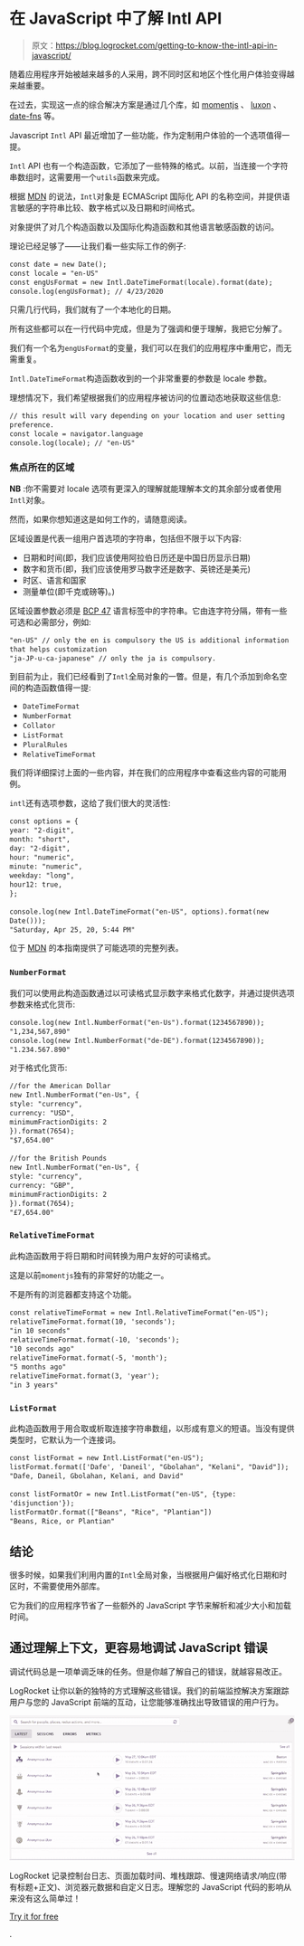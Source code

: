 # 在 JavaScript 中了解 Intl API

> 原文：<https://blog.logrocket.com/getting-to-know-the-intl-api-in-javascript/>

随着应用程序开始被越来越多的人采用，跨不同时区和地区个性化用户体验变得越来越重要。

在过去，实现这一点的综合解决方案是通过几个库，如 [momentjs](https://momentjs.com/) 、 [luxon](https://moment.github.io/luxon/index.html) 、 [date-fns](https://date-fns.org/) 等。

Javascript `Intl` API 最近增加了一些功能，作为定制用户体验的一个选项值得一提。

`Intl` API 也有一个构造函数，它添加了一些特殊的格式。以前，当连接一个字符串数组时，这需要用一个`utils`函数来完成。

根据 [MDN](https://developer.mozilla.org/en-US/docs/Web/JavaScript/Reference/Global_Objects/Intl) 的说法，`Intl`对象是 ECMAScript 国际化 API 的名称空间，并提供语言敏感的字符串比较、数字格式以及日期和时间格式。

对象提供了对几个构造函数以及国际化构造函数和其他语言敏感函数的访问。

理论已经足够了——让我们看一些实际工作的例子:

```
const date = new Date();
const locale = "en-US"
const engUsFormat = new Intl.DateTimeFormat(locale).format(date);
console.log(engUsFormat); // 4/23/2020
```

只需几行代码，我们就有了一个本地化的日期。

所有这些都可以在一行代码中完成，但是为了强调和便于理解，我把它分解了。

我们有一个名为`engUsFormat`的变量，我们可以在我们的应用程序中重用它，而无需重复。

`Intl.DateTimeFormat`构造函数收到的一个非常重要的参数是 locale 参数。

理想情况下，我们希望根据我们的应用程序被访问的位置动态地获取这些信息:

```
// this result will vary depending on your location and user setting preference.
const locale = navigator.language
console.log(locale); // "en-US"
```

### 焦点所在的区域

**NB** :你不需要对 locale 选项有更深入的理解就能理解本文的其余部分或者使用`Intl`对象。

然而，如果你想知道这是如何工作的，请随意阅读。

区域设置是代表一组用户首选项的字符串，包括但不限于以下内容:

*   日期和时间(即，我们应该使用阿拉伯日历还是中国日历显示日期)
*   数字和货币(即，我们应该使用罗马数字还是数字、英镑还是美元)
*   时区、语言和国家
*   测量单位(即千克或磅等)。)

区域设置参数必须是 [BCP 47](https://developer.mozilla.org/en-US/docs/Web/JavaScript/Reference/Global_Objects/Intl#locales_argument) 语言标签中的字符串。它由连字符分隔，带有一些可选和必需部分，例如:

```
"en-US" // only the en is compulsory the US is additional information that helps customization
"ja-JP-u-ca-japanese" // only the ja is compulsory.
```

到目前为止，我们已经看到了`Intl`全局对象的一瞥。但是，有几个添加到命名空间的构造函数值得一提:

*   `DateTimeFormat`
*   `NumberFormat`
*   `Collator`
*   `ListFormat`
*   `PluralRules`
*   `RelativeTimeFormat`

我们将详细探讨上面的一些内容，并在我们的应用程序中查看这些内容的可能用例。

`intl`还有选项参数，这给了我们很大的灵活性:

```
const options = {
year: "2-digit",
month: "short",
day: "2-digit",
hour: "numeric",
minute: "numeric",
weekday: "long",
hour12: true,
};

console.log(new Intl.DateTimeFormat("en-US", options).format(new Date()));
"Saturday, Apr 25, 20, 5:44 PM"
```

位于 [MDN](https://developer.mozilla.org/en-US/docs/Web/JavaScript/Reference/Global_Objects/Intl/DateTimeFormat/DateTimeFormat) 的本指南提供了可能选项的完整列表。

### `NumberFormat`

我们可以使用此构造函数通过以可读格式显示数字来格式化数字，并通过提供选项参数来格式化货币:

```
console.log(new Intl.NumberFormat("en-Us").format(1234567890));
"1,234,567,890"
console.log(new Intl.NumberFormat("de-DE").format(1234567890));
"1.234.567.890"
```

对于格式化货币:

```
//for the American Dollar
new Intl.NumberFormat("en-Us", {
style: "currency",
currency: "USD",
minimumFractionDigits: 2
}).format(7654);
"$7,654.00"

//for the British Pounds
new Intl.NumberFormat("en-Us", {
style: "currency",
currency: "GBP",
minimumFractionDigits: 2
}).format(7654);
"£7,654.00"
```

### `RelativeTimeFormat`

此构造函数用于将日期和时间转换为用户友好的可读格式。

这是以前`momentjs`独有的非常好的功能之一。

不是所有的浏览器都支持这个功能。

```
const relativeTimeFormat = new Intl.RelativeTimeFormat("en-US");
relativeTimeFormat.format(10, 'seconds');
"in 10 seconds"
relativeTimeFormat.format(-10, 'seconds');
"10 seconds ago"
relativeTimeFormat.format(-5, 'month');
"5 months ago"
relativeTimeFormat.format(3, 'year');
"in 3 years"
```

### `ListFormat`

此构造函数用于用合取或析取连接字符串数组，以形成有意义的短语。当没有提供类型时，它默认为一个连接词。

```
const listFormat = new Intl.ListFormat("en-US");
listFormat.format(['Dafe', 'Daneil', "Gbolahan", "Kelani", "David"]);
"Dafe, Daneil, Gbolahan, Kelani, and David"

const listFormatOr = new Intl.ListFormat("en-US", {type: 'disjunction'});
listFormatOr.format(["Beans", "Rice", "Plantian"])
"Beans, Rice, or Plantian"
```

## 结论

很多时候，如果我们利用内置的`Intl`全局对象，当根据用户偏好格式化日期和时区时，不需要使用外部库。

它为我们的应用程序节省了一些额外的 JavaScript 字节来解析和减少大小和加载时间。

## 通过理解上下文，更容易地调试 JavaScript 错误

调试代码总是一项单调乏味的任务。但是你越了解自己的错误，就越容易改正。

LogRocket 让你以新的独特的方式理解这些错误。我们的前端监控解决方案跟踪用户与您的 JavaScript 前端的互动，让您能够准确找出导致错误的用户行为。

[![LogRocket Dashboard Free Trial Banner](img/cbfed9be3defcb505e662574769a7636.png)](https://lp.logrocket.com/blg/javascript-signup)

LogRocket 记录控制台日志、页面加载时间、堆栈跟踪、慢速网络请求/响应(带有标题+正文)、浏览器元数据和自定义日志。理解您的 JavaScript 代码的影响从来没有这么简单过！

[Try it for free](https://lp.logrocket.com/blg/javascript-signup)

.
